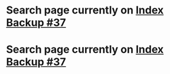 # Search page currently on [Index Backup #37](https://github.com/NagusameCS/Backups/blob/main/indexbackup37.html)
# Search page currently on [Index Backup #37](https://github.com/NagusameCS/Backups/blob/main/indexbackup37.html)

